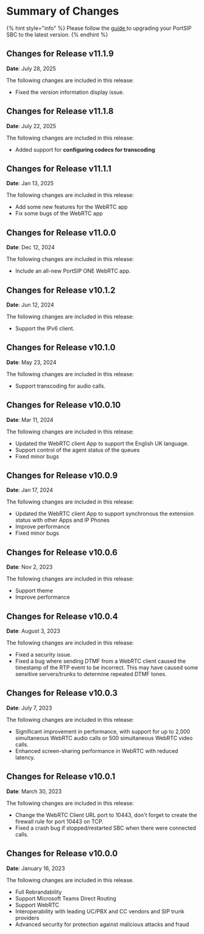 # Summary of Changes

{% hint style="info" %}
Please follow the [guide ](upgrade-to-the-latest-sbc-release.md)to upgrading your PortSIP SBC to the latest version.
{% endhint %}

## Changes for Release v11.1.9

**Date**: July 28, 2025

The following changes are included in this release:

* Fixed the version information display issue.

## Changes for Release v11.1.8

**Date**: July 22, 2025

The following changes are included in this release:

* Added support for **configuring codecs for transcoding**

## Changes for Release v11.1.1

**Date**: Jan 13, 2025

The following changes are included in this release:

* Add some new features for the WebRTC app
* Fix some bugs of the WebRTC app

## Changes for Release v11.0.0

**Date**: Dec 12, 2024

The following changes are included in this release:

* Include an all-new PortSIP ONE WebRTC app.

## Changes for Release v10.1.2

**Date**: Jun 12, 2024

The following changes are included in this release:

* Support the IPv6 client.

## Changes for Release v10.1.0

**Date**: May 23, 2024

The following changes are included in this release:

* Support transcoding for audio calls.

## Changes for Release v10.0.10

**Date**: Mar 11, 2024

The following changes are included in this release:

* Updated the WebRTC client App to support the English UK language.
* Support control of the agent status of the queues
* Fixed minor bugs

## Changes for Release v10.0.9

**Date**: Jan 17, 2024

The following changes are included in this release:

* Updated the WebRTC client App to support synchronous the extension status with other Apps and IP Phones
* Improve performance
* Fixed minor bugs

## Changes for Release v10.0.6

**Date**: Nov 2, 2023

The following changes are included in this release:

* Support theme
* Improve performance

## Changes for Release v10.0.4

**Date**: August 3, 2023

The following changes are included in this release:

* Fixed a security issue.
* Fixed a bug where sending DTMF from a WebRTC client caused the timestamp of the RTP event to be incorrect. This may have caused some sensitive servers/trunks to determine repeated DTMF tones.

## Changes for Release v10.0.3

**Date**: July 7, 2023

The following changes are included in this release:

* Significant improvement in performance, with support for up to 2,000 simultaneous WebRTC audio calls or 500 simultaneous WebRTC video calls.
* Enhanced screen-sharing performance in WebRTC with reduced latency.

## Changes for Release v10.0.1

**Date**: March 30, 2023

The following changes are included in this release:

* Change the WebRTC Client URL port to 10443, don't forget to create the firewall rule for port 10443 on TCP.
* Fixed a crash bug if stopped/restarted SBC when there were connected calls.

## Changes for Release v10.0.0

**Date**: January 16, 2023

The following changes are included in this release.

* Full Rebrandability
* Support Microsoft Teams Direct Routing
* Support WebRTC
* Interoperability with leading UC/PBX and CC vendors and SIP trunk providers
* Advanced security for protection against malicious attacks and fraud

